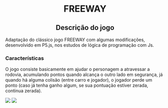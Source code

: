 <h1 align="center"> FREEWAY </h1>
<h2 align="center"> Descrição do jogo </h2>
<p>Adaptação do clássico jogo FREEWAY com algumas modificações, desenvolvido em P5.js, nos estudos de lógica de programação com Js.</p>
<h3>Características</h3>
<p>O jogo consiste basicamente em ajudar o personagem a atravessar a rodovia, acumulando pontos quando alcança o outro lado em segurança, já quando há alguma colisão (entre carro e jogador), o jogador perde um ponto (caso já tenha ganho algum, se sua pontuação estiver zerada, continua zerada).</p>
<img src="toReadMe/movimentacao.gif">
<img src="toReadMe/pontuacao.gif">
